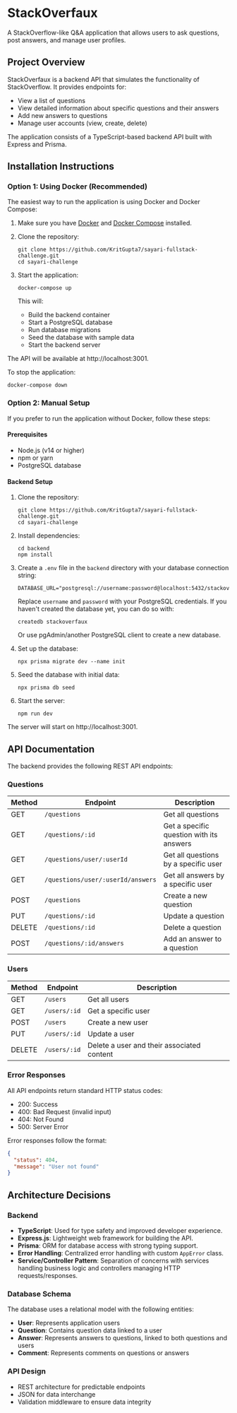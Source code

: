 # StackOverfaux

A StackOverflow-like Q&A application that allows users to ask questions, post answers, and manage user profiles.

## Project Overview

StackOverfaux is a backend API that simulates the functionality of StackOverflow. It provides endpoints for:

- View a list of questions
- View detailed information about specific questions and their answers
- Add new answers to questions
- Manage user accounts (view, create, delete)

The application consists of a TypeScript-based backend API built with Express and Prisma.

## Installation Instructions

### Option 1: Using Docker (Recommended)

The easiest way to run the application is using Docker and Docker Compose:

1. Make sure you have [Docker](https://docs.docker.com/get-docker/) and [Docker Compose](https://docs.docker.com/compose/install/) installed.

2. Clone the repository:
   ```
   git clone https://github.com/KritGupta7/sayari-fullstack-challenge.git
   cd sayari-challenge
   ```

3. Start the application:
   ```
   docker-compose up
   ```

   This will:
   - Build the backend container
   - Start a PostgreSQL database
   - Run database migrations
   - Seed the database with sample data
   - Start the backend server

The API will be available at http://localhost:3001.

To stop the application:
```
docker-compose down
```

### Option 2: Manual Setup

If you prefer to run the application without Docker, follow these steps:

#### Prerequisites

- Node.js (v14 or higher)
- npm or yarn
- PostgreSQL database

#### Backend Setup

1. Clone the repository:
   ```
   git clone https://github.com/KritGupta7/sayari-fullstack-challenge.git
   cd sayari-challenge
   ```

2. Install dependencies:
   ```
   cd backend
   npm install
   ```

3. Create a `.env` file in the `backend` directory with your database connection string:
   ```
   DATABASE_URL="postgresql://username:password@localhost:5432/stackoverfaux"
   ```

   Replace `username` and `password` with your PostgreSQL credentials. If you haven't created the database yet, you can do so with:
   ```
   createdb stackoverfaux
   ```
   Or use pgAdmin/another PostgreSQL client to create a new database.

4. Set up the database:
   ```
   npx prisma migrate dev --name init
   ```

5. Seed the database with initial data:
   ```
   npx prisma db seed
   ```

6. Start the server:
   ```
   npm run dev
   ```

The server will start on http://localhost:3001.

## API Documentation

The backend provides the following REST API endpoints:

### Questions

| Method | Endpoint | Description |
|--------|----------|-------------|
| GET | `/questions` | Get all questions |
| GET | `/questions/:id` | Get a specific question with its answers |
| GET | `/questions/user/:userId` | Get all questions by a specific user |
| GET | `/questions/user/:userId/answers` | Get all answers by a specific user |
| POST | `/questions` | Create a new question |
| PUT | `/questions/:id` | Update a question |
| DELETE | `/questions/:id` | Delete a question |
| POST | `/questions/:id/answers` | Add an answer to a question |

### Users

| Method | Endpoint | Description |
|--------|----------|-------------|
| GET | `/users` | Get all users |
| GET | `/users/:id` | Get a specific user |
| POST | `/users` | Create a new user |
| PUT | `/users/:id` | Update a user |
| DELETE | `/users/:id` | Delete a user and their associated content |

### Error Responses

All API endpoints return standard HTTP status codes:
- 200: Success
- 400: Bad Request (invalid input)
- 404: Not Found
- 500: Server Error

Error responses follow the format:
```json
{
  "status": 404,
  "message": "User not found"
}
```

## Architecture Decisions

### Backend

- **TypeScript**: Used for type safety and improved developer experience.
- **Express.js**: Lightweight web framework for building the API.
- **Prisma**: ORM for database access with strong typing support.
- **Error Handling**: Centralized error handling with custom `AppError` class.
- **Service/Controller Pattern**: Separation of concerns with services handling business logic and controllers managing HTTP requests/responses.

### Database Schema

The database uses a relational model with the following entities:
- **User**: Represents application users
- **Question**: Contains question data linked to a user
- **Answer**: Represents answers to questions, linked to both questions and users
- **Comment**: Represents comments on questions or answers

### API Design

- REST architecture for predictable endpoints
- JSON for data interchange
- Validation middleware to ensure data integrity



